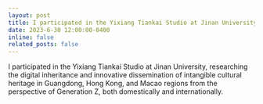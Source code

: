 ```yaml
---
layout: post
title: I participated in the Yixiang Tiankai Studio at Jinan University.
date: 2023-6-30 12:00:00-0400
inline: false
related_posts: false
---
```


I participated in the Yixiang Tiankai Studio at Jinan University, researching the digital inheritance and innovative dissemination of intangible cultural heritage in Guangdong, Hong Kong, and Macao regions from the perspective of Generation Z, both domestically and internationally.


